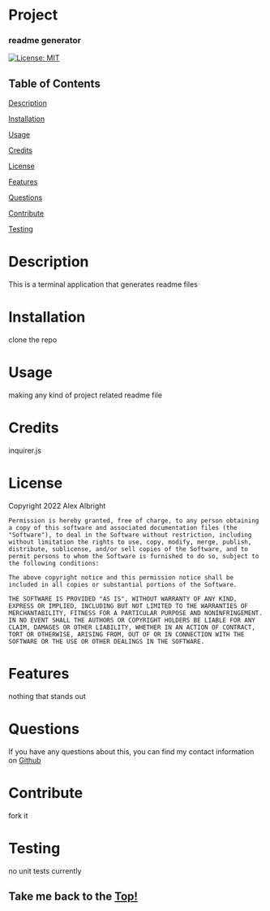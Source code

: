 
  # Project
  
  ### readme generator
  [![License: MIT](https://img.shields.io/badge/License-MIT-yellow.svg)](https://opensource.org/licenses/MIT) 

  ## Table of Contents

  [Description](#description)

  [Installation](#installation)

  [Usage](#usage)

  [Credits](#credits)

  [License](#license)

  [Features](#features)

  [Questions](#questions)

  [Contribute](#contribute)

  [Testing](#testing)


# Description
This is a terminal application that generates readme files

# Installation
clone the repo

# Usage
making any kind of project related readme file

# Credits 
inquirer.js 


# License
Copyright 2022 Alex Albright

    Permission is hereby granted, free of charge, to any person obtaining a copy of this software and associated documentation files (the "Software"), to deal in the Software without restriction, including without limitation the rights to use, copy, modify, merge, publish, distribute, sublicense, and/or sell copies of the Software, and to permit persons to whom the Software is furnished to do so, subject to the following conditions:
    
    The above copyright notice and this permission notice shall be included in all copies or substantial portions of the Software.
    
    THE SOFTWARE IS PROVIDED "AS IS", WITHOUT WARRANTY OF ANY KIND, EXPRESS OR IMPLIED, INCLUDING BUT NOT LIMITED TO THE WARRANTIES OF MERCHANTABILITY, FITNESS FOR A PARTICULAR PURPOSE AND NONINFRINGEMENT. IN NO EVENT SHALL THE AUTHORS OR COPYRIGHT HOLDERS BE LIABLE FOR ANY CLAIM, DAMAGES OR OTHER LIABILITY, WHETHER IN AN ACTION OF CONTRACT, TORT OR OTHERWISE, ARISING FROM, OUT OF OR IN CONNECTION WITH THE SOFTWARE OR THE USE OR OTHER DEALINGS IN THE SOFTWARE.

# Features
nothing that stands out

# Questions

If you have any questions about this, you can find my contact information 
on [Github](https://www.github.com/alexarizona00)


# Contribute
fork it



# Testing
no unit tests currently






## Take me back to the [Top!](#project)

